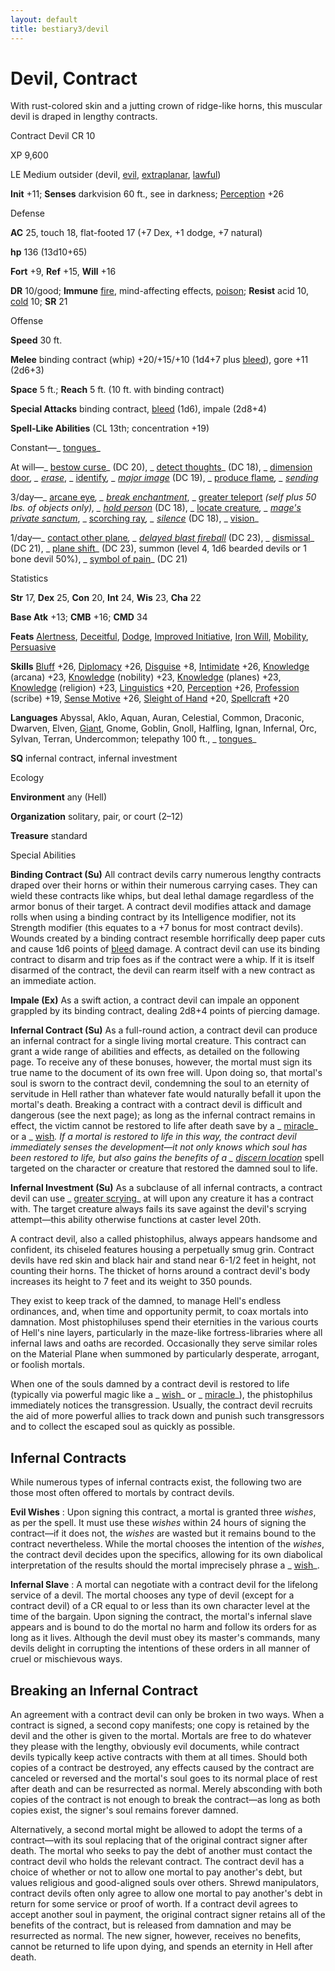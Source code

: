 ```yaml
---
layout: default
title: bestiary3/devil
---
```

# Devil, Contract

With rust-colored skin and a jutting crown of ridge-like horns, this muscular devil is draped in lengthy contracts.

Contract Devil CR 10

XP 9,600

LE Medium outsider (devil, [evil](monsters/creatureTypes#_evil-subtype), [extraplanar](monsters/creatureTypes#_extraplanar-subtype), [lawful](monsters/creatureTypes#_lawful-subtype))

**Init** +11; **Senses** darkvision 60 ft., see in darkness; [Perception](skills/perception#_perception) +26

Defense

**AC** 25, touch 18, flat-footed 17 (+7 Dex, +1 dodge, +7 natural)

**hp** 136 (13d10+65)

**Fort** +9, **Ref** +15, **Will** +16

**DR** 10/good; **Immune** [fire](monsters/creatureTypes#_fire-subtype), mind-affecting effects, [poison](monsters/universalMonsterRules#_poison-(ex-or-su)); **Resist** acid 10, [cold](monsters/creatureTypes#_cold-subtype) 10; **SR** 21

Offense

**Speed** 30 ft.

**Melee** binding contract (whip) +20/+15/+10 (1d4+7 plus [bleed](monsters/universalMonsterRules#_bleed)), gore +11 (2d6+3)

**Space** 5 ft.; **Reach** 5 ft. (10 ft. with binding contract)

**Special Attacks** binding contract, [bleed](monsters/universalMonsterRules#_bleed) (1d6), impale (2d8+4)

**Spell-Like Abilities** (CL 13th; concentration +19)

Constant—_ [tongues](spells/tongues#_tongues)_

At will—_ [bestow curse](spells/bestowCurse#_bestow-curse)_ (DC 20), _ [detect thoughts](spells/detectThoughts#_detect-thoughts)_ (DC 18), _ [dimension door](spells/dimensionDoor#_dimension-door)_, _ [erase](spells/erase#_erase)_, _ [identify](spells/identify#_identify)_, _ [major image](spells/majorImage#_major-image)_ (DC 19), _ [produce flame](spells/produceFlame#_produce-flame)_, _ [sending](spells/sending#_sending)_

3/day—_ [arcane eye](spells/arcaneEye#_arcane-eye)_, _ [break enchantment](spells/breakEnchantment#_break-enchantment)_, _ [greater teleport](spells/teleport#_teleport-greater) _(self plus 50 lbs. of objects only), _ [hold person](spells/holdPerson#_hold-person)_ (DC 18), _ [locate creature](spells/locateCreature#_locate-creature)_, _ [mage's private sanctum](spells/mageSPrivateSanctum#_mage-s-private-sanctum)_, _ [scorching ray](spells/scorchingRay#_scorching-ray)_, _ [silence](spells/silence#_silence)_ (DC 18), _ [vision](spells/vision#_vision)_

1/day—_ [contact other plane](spells/contactOtherPlane#_contact-other-plane)_, _ [delayed blast fireball](spells/delayedBlastFireball#_delayed-blast-fireball)_ (DC 23), _ [dismissal](spells/dismissal#_dismissal)_ (DC 21), _ [plane shift](spells/planeShift#_plane-shift)_ (DC 23), summon (level 4, 1d6 bearded devils or 1 bone devil 50%), _ [symbol of pain](spells/symbolOfPain#_symbol-of-pain)_ (DC 21)

Statistics

**Str** 17, **Dex** 25, **Con** 20, **Int** 24, **Wis** 23, **Cha** 22

**Base Atk** +13; **CMB** +16; **CMD** 34

**Feats** [Alertness](feats#_alertness), [Deceitful](feats#_deceitful), [Dodge](feats#_dodge), [Improved Initiative](feats#_improved-initiative), [Iron Will](feats#_iron-will), [Mobility](feats#_mobility), [Persuasive](feats#_persuasive)

**Skills** [Bluff](skills/bluff#_bluff) +26, [Diplomacy](skills/diplomacy#_diplomacy) +26, [Disguise](skills/disguise#_disguise) +8, [Intimidate](skills/intimidate#_intimidate) +26, [Knowledge](skills/knowledge#_knowledge) (arcana) +23, [Knowledge](skills/knowledge#_knowledge) (nobility) +23, [Knowledge](skills/knowledge#_knowledge) (planes) +23, [Knowledge](skills/knowledge#_knowledge) (religion) +23, [Linguistics](skills/linguistics#_linguistics) +20, [Perception](skills/perception#_perception) +26, [Profession](skills/profession#_profession) (scribe) +19, [Sense Motive](skills/senseMotive#_sense-motive) +26, [Sleight of Hand](skills/sleightOfHand#_sleight-of-hand) +20, [Spellcraft](skills/spellcraft#_spellcraft) +20

**Languages** Abyssal, Aklo, Aquan, Auran, Celestial, Common, Draconic, Dwarven, Elven, [Giant](monsters/creatureTypes#_giant-subtype), Gnome, Goblin, Gnoll, Halfling, Ignan, Infernal, Orc, Sylvan, Terran, Undercommon; telepathy 100 ft., _ [tongues](spells/tongues#_tongues)_

**SQ** infernal contract, infernal investment

Ecology

**Environment** any (Hell)

**Organization** solitary, pair, or court (2–12)

**Treasure** standard

Special Abilities

**Binding Contract (Su)** All contract devils carry numerous lengthy contracts draped over their horns or within their numerous carrying cases. They can wield these contracts like whips, but deal lethal damage regardless of the armor bonus of their target. A contract devil modifies attack and damage rolls when using a binding contract by its Intelligence modifier, not its Strength modifier (this equates to a +7 bonus for most contract devils). Wounds created by a binding contract resemble horrifically deep paper cuts and cause 1d6 points of [bleed](monsters/universalMonsterRules#_bleed) damage. A contract devil can use its binding contract to disarm and trip foes as if the contract were a whip. If it is itself disarmed of the contract, the devil can rearm itself with a new contract as an immediate action.

**Impale (Ex)** As a swift action, a contract devil can impale an opponent grappled by its binding contract, dealing 2d8+4 points of piercing damage.

**Infernal Contract (Su)** As a full-round action, a contract devil can produce an infernal contract for a single living mortal creature. This contract can grant a wide range of abilities and effects, as detailed on the following page. To receive any of these bonuses, however, the mortal must sign its true name to the document of its own free will. Upon doing so, that mortal's soul is sworn to the contract devil, condemning the soul to an eternity of servitude in Hell rather than whatever fate would naturally befall it upon the mortal's death. Breaking a contract with a contract devil is difficult and dangerous (see the next page); as long as the infernal contract remains in effect, the victim cannot be restored to life after death save by a _ [miracle](spells/miracle#_miracle)_ or a _ [wish](spells/wish#_wish)_. If a mortal is restored to life in this way, the contract devil immediately senses the development—it not only knows which soul has been restored to life, but also gains the benefits of a _ [discern location](spells/discernLocation#_discern-location)_ spell targeted on the character or creature that restored the damned soul to life.

**Infernal Investment (Su)** As a subclause of all infernal contracts, a contract devil can use _ [greater scrying](spells/scrying#_scrying-greater)_ at will upon any creature it has a contract with. The target creature always fails its save against the devil's scrying attempt—this ability otherwise functions at caster level 20th.

A contract devil, also a called phistophilus, always appears handsome and confident, its chiseled features housing a perpetually smug grin. Contract devils have red skin and black hair and stand near 6-1/2 feet in height, not counting their horns. The thicket of horns around a contract devil's body increases its height to 7 feet and its weight to 350 pounds.

They exist to keep track of the damned, to manage Hell's endless ordinances, and, when time and opportunity permit, to coax mortals into damnation. Most phistophiluses spend their eternities in the various courts of Hell's nine layers, particularly in the maze-like fortress-libraries where all infernal laws and oaths are recorded. Occasionally they serve similar roles on the Material Plane when summoned by particularly desperate, arrogant, or foolish mortals.

When one of the souls damned by a contract devil is restored to life (typically via powerful magic like a _ [wish](spells/wish#_wish)_ or _ [miracle](spells/miracle#_miracle)_), the phistophilus immediately notices the transgression. Usually, the contract devil recruits the aid of more powerful allies to track down and punish such transgressors and to collect the escaped soul as quickly as possible.

## Infernal Contracts

While numerous types of infernal contracts exist, the following two are those most often offered to mortals by contract devils.

**Evil Wishes** : Upon signing this contract, a mortal is granted three _wishes_, as per the spell. It must use these _wishes_ within 24 hours of signing the contract—if it does not, the _wishes_ are wasted but it remains bound to the contract nevertheless. While the mortal chooses the intention of the _wishes_, the contract devil decides upon the specifics, allowing for its own diabolical interpretation of the results should the mortal imprecisely phrase a _ [wish](spells/wish#_wish)_.

**Infernal Slave** : A mortal can negotiate with a contract devil for the lifelong service of a devil. The mortal chooses any type of devil (except for a contract devil) of a CR equal to or less than its own character level at the time of the bargain. Upon signing the contract, the mortal's infernal slave appears and is bound to do the mortal no harm and follow its orders for as long as it lives. Although the devil must obey its master's commands, many devils delight in corrupting the intentions of these orders in all manner of cruel or mischievous ways.

## Breaking an Infernal Contract

An agreement with a contract devil can only be broken in two ways. When a contract is signed, a second copy manifests; one copy is retained by the devil and the other is given to the mortal. Mortals are free to do whatever they please with the lengthy, obviously evil documents, while contract devils typically keep active contracts with them at all times. Should both copies of a contract be destroyed, any effects caused by the contract are canceled or reversed and the mortal's soul goes to its normal place of rest after death and can be resurrected as normal. Merely absconding with both copies of the contract is not enough to break the contract—as long as both copies exist, the signer's soul remains forever damned.

Alternatively, a second mortal might be allowed to adopt the terms of a contract—with its soul replacing that of the original contract signer after death. The mortal who seeks to pay the debt of another must contact the contract devil who holds the relevant contract. The contract devil has a choice of whether or not to allow one mortal to pay another's debt, but values religious and good-aligned souls over others. Shrewd manipulators, contract devils often only agree to allow one mortal to pay another's debt in return for some service or proof of worth. If a contract devil agrees to accept another soul in payment, the original contract signer retains all of the benefits of the contract, but is released from damnation and may be resurrected as normal. The new signer, however, receives no benefits, cannot be returned to life upon dying, and spends an eternity in Hell after death.

